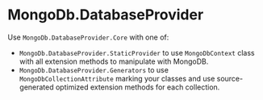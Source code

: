 # MongoDb.DatabaseProvider

Use `MongoDb.DatabaseProvider.Core` with one of:
- `MongoDb.DatabaseProvider.StaticProvider` to use `MongoDbContext` class with all extension methods to manipulate with MongoDB.
- `MongoDb.DatabaseProvider.Generators` to use `MongoDbCollectionAttribute` marking your classes and use source-generated optimized extension methods for each collection.